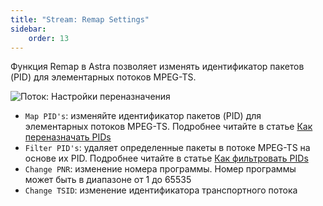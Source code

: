```yaml
---
title: "Stream: Remap Settings"
sidebar:
    order: 13
---
```


Функция Remap в Astra позволяет изменять идентификатор пакетов (PID) для элементарных потоков MPEG-TS.

![Поток: Настройки переназначения](https://cdn.cesbo.com/help/astra/admin-guide/stream/remap.png)

- `Map PID's`: изменяйте идентификатор пакетов (PID) для элементарных потоков MPEG-TS. Подробнее читайте в статье [Как переназначать PIDs](/en/astra/streams/remap/)
- `Filter PID's`: удаляет определенные пакеты в потоке MPEG-TS на основе их PID. Подробнее читайте в статье [Как фильтровать PIDs](/en/astra/streams/filter/)
- `Change PNR`: изменение номера программы. Номер программы может быть в диапазоне от 1 до 65535
- `Change TSID`: изменение идентификатора транспортного потока
